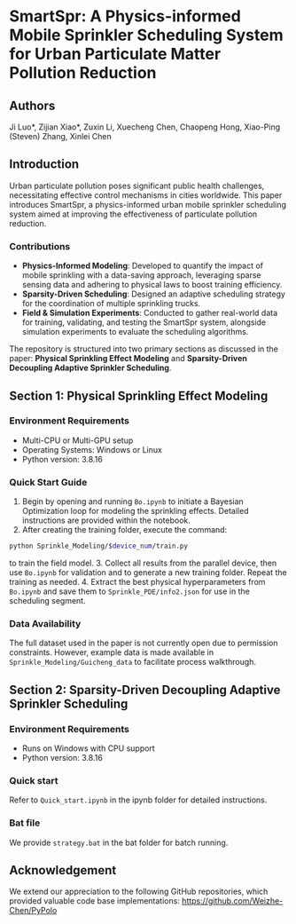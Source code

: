 # SmartSpr: A Physics-informed Mobile Sprinkler Scheduling System for Urban Particulate Matter Pollution Reduction

## Authors
Ji Luo*, Zijian Xiao*, Zuxin Li, Xuecheng Chen, Chaopeng Hong, Xiao-Ping (Steven) Zhang, Xinlei Chen

## Introduction
Urban particulate pollution poses significant public health challenges, necessitating effective control mechanisms in cities worldwide. This paper introduces SmartSpr, a physics-informed urban mobile sprinkler scheduling system aimed at improving the effectiveness of particulate pollution reduction.

### Contributions
- **Physics-Informed Modeling**: Developed to quantify the impact of mobile sprinkling with a data-saving approach, leveraging sparse sensing data and adhering to physical laws to boost training efficiency.
- **Sparsity-Driven Scheduling**: Designed an adaptive scheduling strategy for the coordination of multiple sprinkling trucks.
- **Field & Simulation Experiments**: Conducted to gather real-world data for training, validating, and testing the SmartSpr system, alongside simulation experiments to evaluate the scheduling algorithms.

The repository is structured into two primary sections as discussed in the paper: **Physical Sprinkling Effect Modeling** and **Sparsity-Driven Decoupling Adaptive Sprinkler Scheduling**.

## Section 1: Physical Sprinkling Effect Modeling

### Environment Requirements
- Multi-CPU or Multi-GPU setup
- Operating Systems: Windows or Linux
- Python version: 3.8.16

### Quick Start Guide
1. Begin by opening and running `Bo.ipynb` to initiate a Bayesian Optimization loop for modeling the sprinkling effects. Detailed instructions are provided within the notebook.
2. After creating the training folder, execute the command:
```bash
python Sprinkle_Modeling/$device_num/train.py
```
to train the field model.
3. Collect all results from the parallel device, then use `Bo.ipynb` for validation and to generate a new training folder. Repeat the training as needed.
4. Extract the best physical hyperparameters from `Bo.ipynb` and save them to `Sprinkle_PDE/info2.json` for use in the scheduling segment.

### Data Availability
The full dataset used in the paper is not currently open due to permission constraints. However, example data is made available in `Sprinkle_Modeling/Guicheng_data` to facilitate process walkthrough.

## Section 2: Sparsity-Driven Decoupling Adaptive Sprinkler Scheduling

### Environment Requirements
- Runs on Windows with CPU support
- Python version: 3.8.16

### Quick start
Refer to `Quick_start.ipynb` in the ipynb folder for detailed instructions.

### Bat file
We provide `strategy.bat` in the bat folder for batch running.

## Acknowledgement
We extend our appreciation to the following GitHub repositories, which provided valuable code base implementations:
https://github.com/Weizhe-Chen/PyPolo
